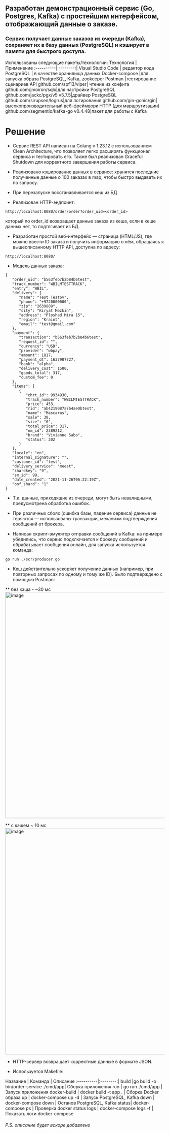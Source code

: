 ## Разработан демонстрационный сервис (Go, Postgres, Kafka) с простейшим интерфейсом, отображающий данные о заказе.

### Сервис получает данные заказов из очереди (Kafka), сохраняет их в базу данных (PostgreSQL) и кэширует в памяти для быстрого доступа.

Использованы следующие пакеты/технологии:
Технология | Применение
:----------|:--------:|
Visual Studio Code | редактор кода
PostgreSQL | в качестве хранилища данных
Docker-compose |для запуска образа PostgreSQL, Kafka, zookeeper
Postman |тестирование сценариев API
github.com/spf13/viper| чтение из конфига
github.com/jmoiron/sqlx|для настройки PostgreSQL
github.com/jackc/pgx/v5 v5.7.5|драйвер PostgreSQL
github.com/sirupsen/logrus|для логирования
github.com/gin-gonic/gin| высокопроизводительный веб-фреймворк HTTP (для маршрутизации)
github.com/segmentio/kafka-go v0.4.48|пакет для работы с Kafka

# Решение
* Сервис REST API написан на Golang v 1.23.12 с использованием Clean Architecture, что позволяет легко расширять функционал сервиса и тестировать его. Также был реализован Graceful Shutdown для корректного завершения работы сервиса.

* Реализовано кэширование данных в сервисе: хранятся последние полученные данные о 100 заказах в map, чтобы быстро выдавать их по запросу.

* При перезапуске восстанавливается кеш из БД

* Реализован HTTP-эндпоинт:
```
http://localhost:8080/order/order?order_uid=<order_id>
```
который по order_id возвращает данные заказа из кеша, если в кеше данных нет, то подтягивает из БД.

* Разработан простой веб-интерфейс — страница (HTML/JS), где можно ввести ID заказа и получить информацию о нём, обращаясь к вышеописанному HTTP API, доступна по адресу:
```
http://localhost:8080/
```
* Модель данных заказа:
```
{
   "order_uid": "b563feb7b2b84b6test",
   "track_number": "WBILMTESTTRACK",
   "entry": "WBIL",
   "delivery": {
      "name": "Test Testov",
      "phone": "+9720000000",
      "zip": "2639809",
      "city": "Kiryat Mozkin",
      "address": "Ploshad Mira 15",
      "region": "Kraiot",
      "email": "test@gmail.com"
   },
   "payment": {
      "transaction": "b563feb7b2b84b6test",
      "request_id": "",
      "currency": "USD",
      "provider": "wbpay",
      "amount": 1817,
      "payment_dt": 1637907727,
      "bank": "alpha",
      "delivery_cost": 1500,
      "goods_total": 317,
      "custom_fee": 0
   },
   "items": [
      {
         "chrt_id": 9934930,
         "track_number": "WBILMTESTTRACK",
         "price": 453,
         "rid": "ab4219087a764ae0btest",
         "name": "Mascaras",
         "sale": 30,
         "size": "0",
         "total_price": 317,
         "nm_id": 2389212,
         "brand": "Vivienne Sabo",
         "status": 202
      }
   ],
   "locale": "en",
   "internal_signature": "",
   "customer_id": "test",
   "delivery_service": "meest",
   "shardkey": "9",
   "sm_id": 99,
   "date_created": "2021-11-26T06:22:19Z",
   "oof_shard": "1"
}
```

* Т.к. данные, приходящие из очереди, могут быть невалидными, предусмотрена обработка ошибок.
  
* При различных сбоях (ошибка базы, падение сервиса) данные не теряются — использованы транзакции, механизм подтверждения сообщений от брокера.

* Написан скрипт-эмулятор отправки сообщений в Kafka: на примере убедились, что сервис подключается к брокеру сообщений и обрабатывает сообщения онлайн, для запуска используется команда:
  
```
go run ./scr/producer.go
```

* Кеш действительно ускоряет получение данных (например, при повторных запросах по одному и тому же ID). Было подтверждено с помощью Postman:

** без кэша - ~30 мс
  <img width="1374" height="712" alt="image" src="https://github.com/user-attachments/assets/059508c5-094c-410c-bb88-e8fa7a1db947" />
  
** с кэшем ~ 10 мс
  <img width="1322" height="713" alt="image" src="https://github.com/user-attachments/assets/03c82c03-bfdf-4ddc-a60a-34295b97e5da" />

* HTTP-сервер возвращает корректные данные в формате JSON.

* Используется Makefile:

Название | Команда | Описание 
:----------|:--------:|
build |go build -o bin/order-service ./cmd/app| Сборка приложения
run | go run ./cmd/app |  Запуск приложения
docker-build | docker build -t app . | Сборка Docker образа
up | docker-compose up -d | Запуск PostgreSQL, Kafka
down | docker-compose down | Останов PostgreSQL, Kafka
status| docker-compose ps | Проверка docker status
logs | docker-compose logs -f | Показать логи docker-compose




###### P.S. описание будет вскоре добавлено


